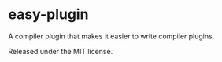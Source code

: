 easy-plugin
===========

A compiler plugin that makes it easier to write compiler plugins.

Released under the MIT license.
